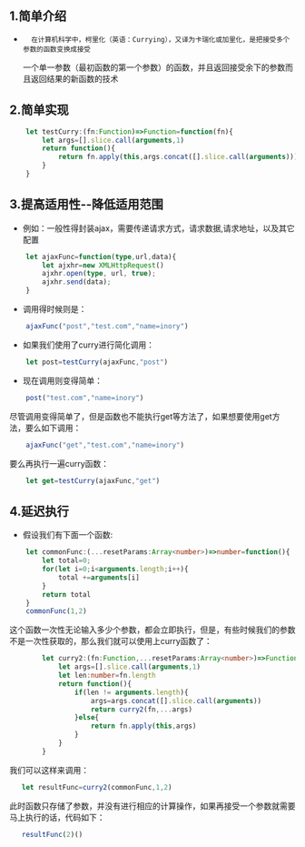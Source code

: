 ## 1.简单介绍

-       在计算机科学中，柯里化（英语：Currying），又译为卡瑞化或加里化，是把接受多个参数的函数变换成接受  
    一个单一参数（最初函数的第一个参数）的函数，并且返回接受余下的参数而且返回结果的新函数的技术

## 2.简单实现
```typescript
    let testCurry:(fn:Function)=>Function=function(fn){
        let args=[].slice.call(arguments,1)
        return function(){
            return fn.apply(this,args.concat([].slice.call(arguments)))
        }
    }
```

## 3.提高适用性--降低适用范围
-    例如：一般性得封装ajax，需要传递请求方式，请求数据,请求地址，以及其它配置
```typescript
    let ajaxFunc=function(type,url,data){
        let ajxhr=new XMLHttpRequest()
        ajxhr.open(type, url, true);
        ajxhr.send(data);
    }
```
-    调用得时候则是：
```typescript
    ajaxFunc("post","test.com","name=inory")
```
-    如果我们使用了curry进行简化调用：
```typescript
    let post=testCurry(ajaxFunc,"post")
```
-    现在调用则变得简单：
```typescript
    post("test.com","name=inory")
```

   尽管调用变得简单了，但是函数也不能执行get等方法了，如果想要使用get方法，要么如下调用：

```typescript
    ajaxFunc("get","test.com","name=inory")
```

   要么再执行一遍curry函数：

```typescript
    let get=testCurry(ajaxFunc,"get")
```

## 4.延迟执行
-   假设我们有下面一个函数:
```typescript
    let commonFunc:(...resetParams:Array<number>)=>number=function(){
        let total=0;
        for(let i=0;i<arguments.length;i++){
            total +=arguments[i]
        }
        return total
    }
    commonFunc(1,2)
```

   这个函数一次性无论输入多少个参数，都会立即执行，但是，有些时候我们的参数不是一次性获取的，那么我们就可以使用上curry函数了：

```typescript
        let curry2:(fn:Function,...resetParams:Array<number>)=>Function=function(fn){
            let args=[].slice.call(arguments,1)
            let len:number=fn.length
            return function(){
                if(len != arguments.length){
                    args=args.concat([].slice.call(arguments))
                    return curry2(fn,...args)
                }else{
                    return fn.apply(this,args)
                }
            }
        }
```
   我们可以这样来调用：
```typescript
   let resultFunc=curry2(commonFunc,1,2)
```

此时函数只存储了参数，并没有进行相应的计算操作，如果再接受一个参数就需要马上执行的话，代码如下：

```typescript
   resultFunc(2)()
```
